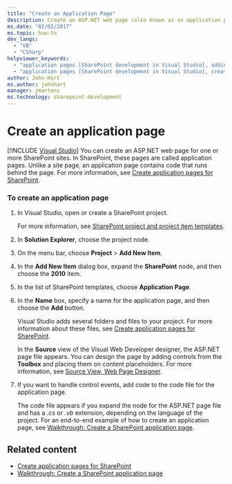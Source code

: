 ```yaml
---
title: "Create an Application Page"
description: Create an ASP.NET web page (also known as an application page) in Visual Studio for one or more SharePoint sites.
ms.date: "02/02/2017"
ms.topic: how-to
dev_langs:
  - "VB"
  - "CSharp"
helpviewer_keywords:
  - "application pages [SharePoint development in Visual Studio], adding"
  - "application pages [SharePoint development in Visual Studio], creating"
author: John-Hart
ms.author: johnhart
manager: jmartens
ms.technology: sharepoint-development
---
```

# Create an application page

 [!INCLUDE [Visual Studio](~/includes/applies-to-version/vs-windows-only.md)]
  You can create an ASP.NET web page for one or more SharePoint sites. In SharePoint, these pages are called application pages. Unlike a site page, an application page contains code that runs behind the page. For more information, see [Create application pages for SharePoint](../sharepoint/creating-application-pages-for-sharepoint.md).

### To create an application page

1. In Visual Studio, open or create a SharePoint project.

     For more information, see [SharePoint project and project item templates](../sharepoint/sharepoint-project-and-project-item-templates.md).

2. In **Solution Explorer**, choose the project node.

3. On the menu bar, choose **Project** > **Add New Item**.

4. In the **Add New Item** dialog box, expand the **SharePoint** node, and then choose the **2010** item.

5. In the list of SharePoint templates, choose **Application Page**.

6. In the **Name** box, specify a name for the application page, and then choose the **Add** button.

     Visual Studio adds several folders and files to your project. For more information about these files, see [Create application pages for SharePoint](../sharepoint/creating-application-pages-for-sharepoint.md).

     In the **Source** view of the Visual Web Developer designer, the ASP.NET page file appears. You can design the page by adding controls from the **Toolbox** and placing them on content placeholders. For more information, see [Source View, Web Page Designer](/previous-versions/aspnet/ms178154\(v\=vs.100\)).

7. If you want to handle control events, add code to the code file for the application page.

     The code file appears if you expand the node for the ASP.NET page file and has a *.cs* or *.vb* extension, depending on the language of the project. For an end-to-end example of how to create an application page, see [Walkthrough: Create a SharePoint application page](../sharepoint/walkthrough-creating-a-sharepoint-application-page.md).

## Related content
- [Create application pages for SharePoint](../sharepoint/creating-application-pages-for-sharepoint.md)
- [Walkthrough: Create a SharePoint application page](../sharepoint/walkthrough-creating-a-sharepoint-application-page.md)
